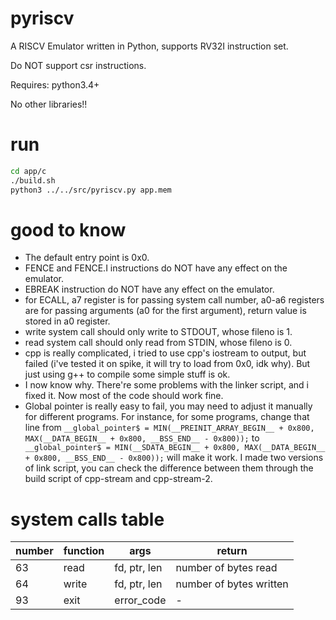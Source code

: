 # pyriscv
A RISCV Emulator written in Python, supports RV32I instruction set.

Do NOT support csr instructions.

Requires:
  python3.4+
  
No other libraries!!

# run
```bash
cd app/c
./build.sh
python3 ../../src/pyriscv.py app.mem
```

# good to know
- The default entry point is 0x0.
- FENCE and FENCE.I instructions do NOT have any effect on the emulator.
- EBREAK instruction do NOT have any effect on the emulator.
- for ECALL, a7 register is for passing system call number, a0-a6 registers are for passing arguments (a0 for the first argument),
return value is stored in a0 register.
- write system call should only write to STDOUT, whose fileno is 1.
- read system call should only read from STDIN, whose fileno is 0.
- cpp is really complicated, i tried to use cpp's iostream to output, but failed (i've tested it on spike, it will try to load from 0x0, idk why). But just using g++ to compile some simple stuff is ok.
- I now know why. There're some problems with the linker script, and i fixed it. Now most of the code should work fine.
- Global pointer is really easy to fail, you may need to adjust it manually for different programs.
For instance, for some programs, change that line from
``__global_pointer$ = MIN(__PREINIT_ARRAY_BEGIN__ + 0x800,
MAX(__DATA_BEGIN__ + 0x800, __BSS_END__ - 0x800));``
to ``  __global_pointer$ = MIN(__SDATA_BEGIN__ + 0x800,
MAX(__DATA_BEGIN__ + 0x800, __BSS_END__ - 0x800));`` will make it work.
I made two versions of link script, you can check the difference between them through the build script of cpp-stream and cpp-stream-2.

# system calls table
| number | function | args | return |
|--------|----------|------|--------|
| 63     | read     | fd, ptr, len | number of bytes read |
| 64     | write    | fd, ptr, len | number of bytes written |
| 93     | exit     | error_code | - |